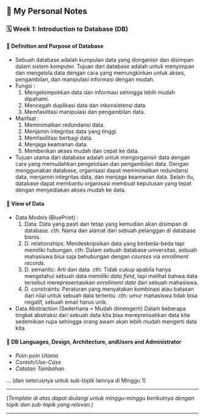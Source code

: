 ## 📘 My Personal Notes

### 🗓️ Week 1: Introduction to Database (DB)

#### 📍 Definition and Purpose of Database
- Sebuah database adalah kumpulan data yang diorganisir dan disimpan dalam sistem komputer. Tujuan dari database adalah untuk menyimpan dan mengelola data dengan cara yang memungkinkan untuk akses, pengambilan, dan manipulasi informasi dengan mudah.
- Fungsi :
    1. Mengelompokkan data dan informasi sehingga lebih mudah dipahami.
    2. Mencegah duplikasi data dan inkonsistensi data.
    3. Memfasilitasi manipulasi dan pengambilan data.
- Manfaat :
    1. Meminimalkan redundansi data.
    2. Menjamin integritas data yang tinggi.
    3. Memfasilitasi berbagi data.
    4. Menjaga keamanan data.
    5. Memberikan akses mudah dan cepat ke data.
- Tujuan utama dari database adalah untuk mengorganisir data dengan cara yang memudahkan pengelolaan dan pengambilan data. Dengan menggunakan database, organisasi dapat meminimalkan redundansi data, menjamin integritas data, dan menjaga keamanan data. Selain itu, database dapat membantu organisasi membuat keputusan yang tepat dengan menyediakan akses mudah ke data.

#### 📍 View of Data
- Data Models (BluePrint) :
  1. Data: Data yang pasti dan tetap yang kemudian akan disimpan di database. cth: Nama dan alamat dari sebuah pelanggan di database bisnis.
  2. D. relationships: Mendeskripsikan data yang berbeda-beda tapi memiliki hubungan. cth: Dalam sebuah database universitas, sebuah mahasiswa bisa saja behubungan dengan _courses_ via        _enrollment records_.
  3. D. semantic: Arti dari data. cth: Tidak cukup apabila hanya mengetahui sebuah data memiliki _data field_, tapi melihat bahwa data tersebut merepresentasikan _enrollment date_ dari        sebuah mahasiswa.
  4. D. constraints: Peraturan yang menyatakan kombinasi atau batasan dari nilai untuk sebuah data tertentu. cth: umur mahasiswa tidak bisa negatif,  sebuah email harus unik.
- Data Abstraction (Sederhana = Mudah dimengerti)
   Dalam beberapa tingkat abstraksi dari sebuah data kita bisa mereprensatikan data kita sedemikian rupa sehingga orang awam akan lebih mudah mengerti data kita.

#### 📍 DB Languages, Design, Architecture, andUsers and Administrator
- _Poin-poin Utama_
- _Contoh/Use-Case_
- _Catatan Tambahan_

... (dan seterusnya untuk sub-topik lainnya di Minggu 1)

---

(_Template di atas dapat diulangi untuk minggu-minggu berikutnya dengan topik dan sub-topik yang relevan._)

---
